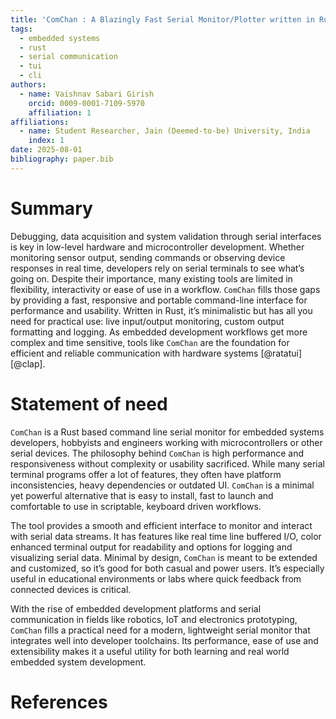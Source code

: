 ```yaml
---
title: 'ComChan : A Blazingly Fast Serial Monitor/Plotter written in Rust'
tags:
  - embedded systems
  - rust
  - serial communication
  - tui
  - cli
authors:
  - name: Vaishnav Sabari Girish
    orcid: 0009-0001-7109-5970
    affiliation: 1
affiliations:
  - name: Student Researcher, Jain (Deemed-to-be) University, India
    index: 1
date: 2025-08-01
bibliography: paper.bib
---
```


# Summary

Debugging, data acquisition and system validation through serial interfaces is key in low-level hardware and microcontroller development. Whether monitoring sensor output, sending commands or observing device responses in real time, developers rely on serial terminals to see what’s going on. Despite their importance, many existing tools are limited in flexibility, interactivity or ease of use in a workflow. `ComChan` fills those gaps by providing a fast, responsive and portable command-line interface for performance and usability. Written in Rust, it’s minimalistic but has all you need for practical use: live input/output monitoring, custom output formatting and logging. As embedded development workflows get more complex and time sensitive, tools like `ComChan` are the foundation for efficient and reliable communication with hardware systems [@ratatui] [@clap].

# Statement of need

`ComChan` is a Rust based command line serial monitor for embedded systems developers, hobbyists and engineers working with microcontrollers or other serial devices. The philosophy behind `ComChan` is high performance and responsiveness without complexity or usability sacrificed. While many serial terminal programs offer a lot of features, they often have platform inconsistencies, heavy dependencies or outdated UI. `ComChan` is a minimal yet powerful alternative that is easy to install, fast to launch and comfortable to use in scriptable, keyboard driven workflows.

The tool provides a smooth and efficient interface to monitor and interact with serial data streams. It has features like real time line buffered I/O, color enhanced terminal output for readability and options for logging and visualizing serial data. Minimal by design, `ComChan` is meant to be extended and customized, so it’s good for both casual and power users. It’s especially useful in educational environments or labs where quick feedback from connected devices is critical.

With the rise of embedded development platforms and serial communication in fields like robotics, IoT and electronics prototyping, `ComChan` fills a practical need for a modern, lightweight serial monitor that integrates well into developer toolchains. Its performance, ease of use and extensibility makes it a useful utility for both learning and real world embedded system development.

# References
